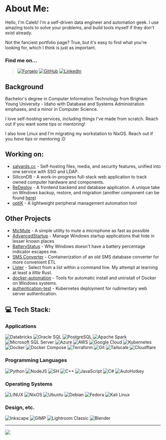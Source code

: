 <head>
  <link rel="shortcut icon" type="image/png" href="assets/favicon.png">
<!--   <link rel="shortcut icon" type="image/png" 
    href="{{ "/assets/favicon.png"  | absolute_url }}"> -->
</head>

<head>
  <link rel="shortcut icon" type="image/png" href="assets/favicon.png">
<!--   <link rel="shortcut icon" type="image/png" 
    href="{{ "/assets/favicon.png"  | absolute_url }}"> -->
</head>

# About Me:
Hello, I'm Caleb! I'm a self-driven data engineer and automation geek. I use amazing tools to solve your problems, and build tools myself if they don't exist already.

Not the fanciest portfolio page? True, but it's easy to find what you're looking for, which I think is just as important.

<!-- ## 🌐 Socials: -->
### Find me on... 
> [![Forgejo](https://img.shields.io/badge/Forgejo-%23FB923C.svg?logo=forgejo&logoColor=white)](https://git.salyards.cc/SalSonn) 
[![GitHub](https://img.shields.io/badge/GitHub-indigo?logo=github&logoColor=white)](https://github.com/CalebSalyards) 
[![LinkedIn](https://img.shields.io/badge/LinkedIn-%230077B5.svg?logo=linkedin&logoColor=white)](https://linkedin.com/in/caleb-salyards) 
<!--<br>Python, C#, SQL
<br>Linux, Windows, Bash-->

## Background
Bachelor's degree in Computer Information Technology from Brigham Young University - Idaho with Database and Systems Administration emphases, and a minor in Computer Science. 

I love self-hosting services, including things I've made from scratch. Reach out if you want some tips or mentoring!

I also love Linux and I'm migrating my workstation to NixOS. Reach out if you *have* tips or mentoring :D

## Working on:
- [salyards.cc](https://salyards.cc) - Self-hosting files, media, and security features, unified into one service with SSO and LDAP.
- SiliconDB - A work-in-progress full-stack web application to track owned computer hardware and components.
- [ReDeploy](https://github.com/CalebSalyards/redeployDB) - A frontend backend and database application. A unique take on Windows backup, restore, and migration (another component can be found [here](https://github.com/Salsonn/zipper))
- [optiK](https://github.com/salsonn/optik) - A lightweight peripheral management automation tool

## Other Projects
- [MicMute](https://github.com/Salsonn/MicMute) - A simple utility to mute a microphone as fast as possible
- [AdvancedStartup](https://github.com/Salsonn/AdvancedStartup) - Manage Windows startup applications that hide in lesser known places
- [BatteryStatus](https://github.com/Salsonn/BatteryStatus) - Why Windows doesn't have a battery percentage indicator escapes me.
- [SMS Converter](https://git.salyards.cc/SalSonn/sms-converter) - Containerization of an old SMS database converter for more convenient ETL
- [Lister](https://github.com/Salsonn/lister) - Select from a list within a command line. My attempt at learning at least a _little_ Rust.
- [docker-automation](https://github.com/CalebSalyards/docker-automations) - Tools for automatic install and uninstall of Docker on Windows systems.
- [authentication-test](https://github.com/CalebSalyards/authentication-test) - Kubernetes deployment for rudimentary web server authentication. 


## 💻 Tech Stack:
<!-- If you see things commented out here you're probably looking at stuff I've worked with but am either 
hiding for the sake of limited space or that it's simply been a while since I used that particular thing -->
### Applications
![Databricks](https://img.shields.io/badge/Databricks-16272e?style=for-the-badge&logo=databricks)
![Oracle SQL](https://img.shields.io/badge/Oracle_SQL-red?style=for-the-badge&logo=oracle)
![PostgreSQL](https://img.shields.io/badge/PostgreSQL-green?style=for-the-badge&logo=postgresql)
![Apache Spark](https://img.shields.io/badge/Apache%20Spark-FDEE21?style=for-the-badge&logo=apachespark&logoColor=black) 
![Microsoft SQL Server](https://img.shields.io/badge/Microsoft%20SQL%20Sever-CC2927?style=for-the-badge&logo=microsoft%20sql%20server&logoColor=white) 
![Azure](https://img.shields.io/badge/azure-%230072C6.svg?style=for-the-badge&logo=microsoftazure&logoColor=white) 
![AWS](https://img.shields.io/badge/AWS-grey?style=for-the-badge&logo=amazon)
![Google Cloud](https://img.shields.io/badge/Google%20Cloud-%234285F4.svg?style=for-the-badge&logo=google-cloud&logoColor=white)
![Kubernetes](https://img.shields.io/badge/kubernetes-%23326ce5.svg?style=for-the-badge&logo=kubernetes&logoColor=white) 
![Docker](https://img.shields.io/badge/docker-%230db7ed.svg?style=for-the-badge&logo=docker&logoColor=white)
![Docker Compose](https://img.shields.io/badge/docker_compose-grey?style=for-the-badge&logo=docker)
![Terraform](https://img.shields.io/badge/Terraform-lightgrey?style=for-the-badge&logo=terraform)
![Git](https://img.shields.io/badge/Git-purple?style=for-the-badge&logo=git&logoColor=white)
![Tailscale](https://img.shields.io/badge/Tailscale-grey?style=for-the-badge&logo=tailscale)
![Cloudflare](https://img.shields.io/badge/Cloudflare-white?style=for-the-badge&logo=cloudflare)
<!-- ![MySQL](https://img.shields.io/badge/mysql-%2300f.svg?style=for-the-badge&logo=mysql&logoColor=white) --> 
<!-- ![Oracle Cloud](https://img.shields.io/badge/Oracle-F80000?style=for-the-badge&logo=oracle&logoColor=white) -->
<!-- ![Traefik Proxy](https://img.shields.io/badge/Traefik_Proxy-teal?style=for-the-badge&logo=traefikproxy&logoColor=white) -->
<!-- ![Bitwarden](https://img.shields.io/badge/bitwarden-%23175DDC.svg?style=for-the-badge&logo=bitwarden&logoColor=white) -->
<!-- ![Jellyfin](https://img.shields.io/badge/jellyfin-%23000B25.svg?style=for-the-badge&logo=Jellyfin&logoColor=00A4DC) -->
<!-- ![Pi-Hole](https://img.shields.io/badge/pihole-%2396060C.svg?style=for-the-badge&logo=pi-hole&logoColor=white) -->
<!-- ![Confluence](https://img.shields.io/badge/confluence-%23172BF4.svg?style=for-the-badge&logo=confluence&logoColor=white) -->

### Programming Languages 
![Python](https://img.shields.io/badge/python-3670A0?style=for-the-badge&logo=python&logoColor=ffdd54) 
![NodeJS](https://img.shields.io/badge/node.js-6DA55F?style=for-the-badge&logo=node.js&logoColor=white) 
![SH](https://img.shields.io/badge/BASH-black?style=for-the-badge&logo=gnubash)
![C++](https://img.shields.io/badge/c++-%2300599C.svg?style=for-the-badge&logo=c%2B%2B&logoColor=white) 
![JavaScript](https://img.shields.io/badge/javascript-%23323330.svg?style=for-the-badge&logo=javascript&logoColor=%23F7DF1E) 
![C#](https://img.shields.io/badge/c%23-%23239120.svg?style=for-the-badge&logo=c-sharp&logoColor=white) 
![AutoHotkey](https://img.shields.io/badge/AutoHotkey-green?style=for-the-badge&logo=autohotkey)
<!-- ![CSS3](https://img.shields.io/badge/css3-%231572B6.svg?style=for-the-badge&logo=css3&logoColor=white) -->
<!-- ![HTML5](https://img.shields.io/badge/html5-%23E34F26.svg?style=for-the-badge&logo=html5&logoColor=white) -->

### Operating Systems
<!-- ![Raspberry Pi](https://img.shields.io/badge/-RaspberryPi-C51A4A?style=for-the-badge&logo=Raspberry-Pi) -->
![LINUX](https://img.shields.io/badge/Linux-FCC624?style=for-the-badge&logo=linux&logoColor=black) 
![NixOS](https://img.shields.io/badge/NixOS-111111?style=for-the-badge&logo=nixos)
![Ubuntu](https://img.shields.io/badge/Ubuntu_Server-grey?style=for-the-badge&logo=ubuntu)
![Debian](https://img.shields.io/badge/Debian-a80030?style=for-the-badge&logo=debian)
![Fedora](https://img.shields.io/badge/Fedora-white?style=for-the-badge&logo=fedora)
![Kali Linux](https://img.shields.io/badge/Kali_Linux-222222?style=for-the-badge&logo=kalilinux)

### Design, etc.
![Inkscape](https://img.shields.io/badge/Inkscape-e0e0e0?style=for-the-badge&logo=inkscape&logoColor=080A13) 
![GIMP](https://img.shields.io/badge/GIMP-blue?style=for-the-badge&logo=gimp)
![Lightroom Classic](https://img.shields.io/badge/Adobe_Lightroom-grey?style=for-the-badge&logo=adobelightroomclassic)
![Blender](https://img.shields.io/badge/blender-%23F5792A.svg?style=for-the-badge&logo=blender&logoColor=white) 

<!-- ## 📊 [GitHub](https://github.com/CalebSalyards) Stats: -->
<!-- ![](https://github-readme-stats.vercel.app/api?username=CalebSalyards&theme=dark&hide_border=false&include_all_commits=false&count_private=false)<br/> -->
<!-- ![](https://github-readme-streak-stats.herokuapp.com/?user=CalebSalyards&theme=dark&hide_border=false)<br/> -->
<!-- ![](https://github-readme-stats.vercel.app/api/top-langs/?username=CalebSalyards&theme=dark&hide_border=false&include_all_commits=false&count_private=false&layout=compact) -->

---
[![](https://visitcount.itsvg.in/api?id=CalebSalyards&icon=0&color=6)](https://visitcount.itsvg.in)

<!-- Created with GPRM ( https://gprm.itsvg.in ) -->
